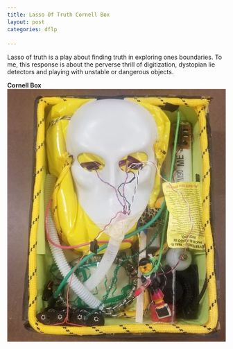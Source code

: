 ```yaml
---
title: Lasso Of Truth Cornell Box
layout: post
categories: dflp

---
```


Lasso of truth is a play about finding truth in exploring ones boundaries. To me, this response is about the perverse thrill of digitization, dystopian lie detectors and  playing with unstable or dangerous objects. 

**Cornell Box**</br>
![](/blog/assets/dflp/lasso.jpg)
